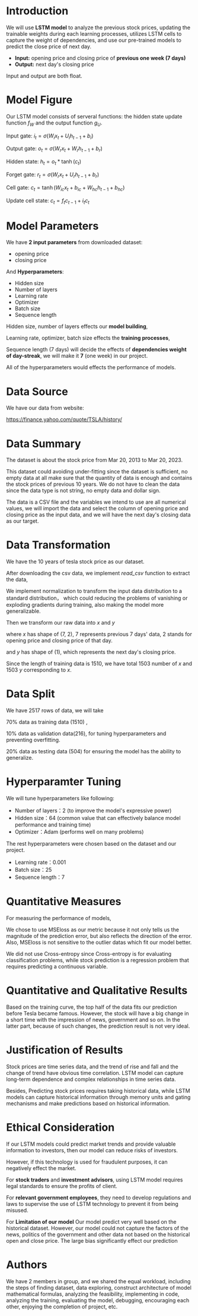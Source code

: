 # **Introduction**


We will use **LSTM model** to analyze the previous stock prices, updating the trainable weights during each
learning processes, utilizes LSTM cells to capture the weight of dependencies, and use our pre-trained models to
predict the close price of next day.


*   **Input:** opening price and closing price of **previous one week (7 days)**
*   **Output:** next day's closing price

Input and output are both float.

# **Model Figure**

Our LSTM model consists of serveral functions: the hidden state update function $f_W$ and the output function $g_U$. 


Input gate: $i_t = \sigma(W_{i}x_t  + U_{i}h_{t-1} + b_{i})$


Output gate: $o_t = \sigma(W_{r}x_t  + W_{r}h_{t-1} + b_{r})$


Hidden state: $h_t = o_t*\tanh(c_t)$


Forget gate: $r_t = \sigma(W_{r}x_t  + U_{r}h_{t-1} + b_{r})$


Cell gate: ${c_t} = \tanh(W_{ic}x_t + b_{ic} + W_{hc}h_{t-1} + b_{hc})$


Update cell state: $c_t = f_tc_{t-1} + i_t{c_t}$





# **Model Parameters**

We have **2 input parameters** from downloaded dataset:

*   opening price
*   closing price

And **Hyperparameters**:

*   Hidden size
*   Number of layers
*   Learning rate
*   Optimizer
*   Batch size
*   Sequence length

Hidden size, number of layers effects our **model building**,

Learning rate, optimizer, batch size effects the **training processes**,

Sequence length (7 days) will decide the effects of **dependencies weight of day-streak**, we will make it **7** (one week) in our project.

All of the hyperparameters would effects the performance of models.


# **Data Source**

We have our data from website:

https://finance.yahoo.com/quote/TSLA/history/


# **Data Summary**

The dataset is about the stock price from Mar 20, 2013 to Mar 20, 2023. 

This dataset could avoiding under-fitting since the dataset is sufficient, no empty data at all make sure that the quantity of data is enough and contains the stock prices of previous 10 years. We do not have to clean the data since
the data type is not string, no empty data and dollar sign.

The data is a CSV file and the variables we intend to use are all numerical values, we will import the data and select the column of opening price and closing
price as the input data, and we will have the next day's closing data as our target.




# **Data Transformation**

We have the 10 years of tesla stock price as our dataset.

After downloading the csv data, we implement *read_csv* function to extract the data,

We implement normalization to transform the input data distribution to a standard distribution， which could reducing the problems of vanishing or exploding gradients during training, also making the model more generalizable.

Then we transform our raw data into $x$ and $y$

where $x$ has shape of (7, 2), 7 represents previous 7 days' data, 2 stands for
opening price and closing price of that day.

and $y$ has shape of (1), which represents the next day's closing price.

Since the length of training data is 1510, we have total 1503 number of $x$ and
1503 $y$ corresponding to $x$.


# **Data Split**

We have 2517 rows of data, we will take

70% data as training data (1510) ,

10% data as validation data(216), for tuning hyperparameters and preventing overfitting.

20% data as testing data (504) for ensuring the model has the ability to generalize.

# **Hyperparamter Tuning**

We will tune hyperparameters like following:

*   Number of layers：2 (to improve the model's expressive power)
*   Hidden size：64 (common value that can effectively balance model performance and training time)
*   Optimizer：Adam (performs well on many problems)

The rest hyperparameters were chosen based on the dataset and our project.

*   Learning rate：0.001
*   Batch size：25
*   Sequence length：7


# **Quantitative Measures**

For measuring the performance of models,

We chose to use MSEloss as our metric because it not only tells us the magnitude of the prediction error, but also reflects the direction of the error.
Also, MSEloss is not sensitive to the outlier datas which fit our model better.

We did not use Cross-entropy since Cross-entropy is for evaluating classification problems, while stock prediction is a regression problem that requires predicting a continuous variable.

# **Quantitative and Qualitative Results**

Based on the training curve, the top half of the data fits our prediction before Tesla became famous. However, the stock will have a big change in a short time with the impression of news, government and so on. In the latter part, because of such changes, the prediction result is not very ideal.

# **Justification of Results**

Stock prices are time series data, and the trend of rise and fall and the change of trend have obvious time correlation. LSTM model can capture long-term dependence and complex relationships in time series data.

Besides, Predicting stock prices requires taking historical data, while LSTM models can capture historical information through memory units and gating mechanisms and make predictions based on historical information.

# **Ethical Consideration**

If our LSTM models could predict market trends and provide valuable information to investors, then our model can reduce risks of investors. 

However, if this technology is used for fraudulent purposes, it can negatively effect the market.

For **stock traders** and **investment advisors**, using LSTM model requires legal standards to ensure the profits of client.

For **relevant government employees**, they need to develop regulations and laws to supervise the use of LSTM technology to prevent it from being misused.

For **Limitation of our model**
Our model predict very well based on the historical dataset. However, our model could not capture the factors of the news, politics of the government and other data not based on the historical open and close price. The large bias significantly effect our prediction


# **Authors**

We have 2 members in group, and we shared the equal workload, including the steps of finding
dataset, data exploring, construct architecture of model mathematical formulas, analyzing the
feasibility, implementing in code, analyzing the training, evaluating the model, debugging,
encouraging each other, enjoying the completion of project, etc.